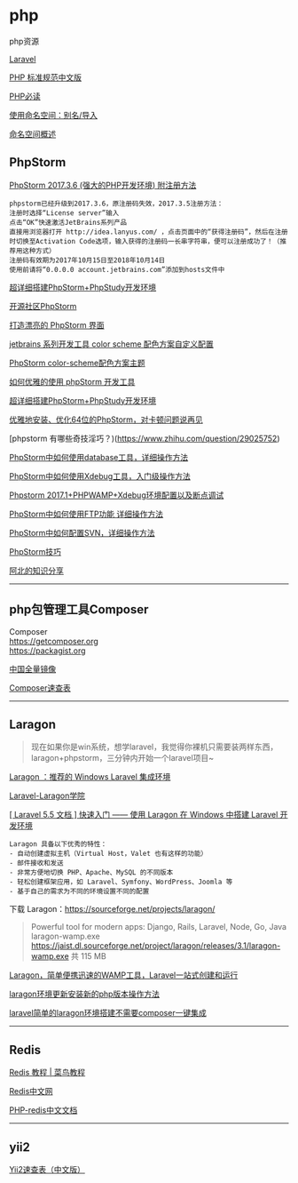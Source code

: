 # php
php资源

[Laravel](https://github.com/hncgc/php/blob/master/Laravel.md)  

[PHP 标准规范中文版](https://psr.phphub.org/)  

[PHP必读](https://laravel-china.github.io/php-the-right-way/)  

[使用命名空间：别名/导入](http://php.net/manual/zh/language.namespaces.importing.php)  

[命名空间概述](http://php.net/manual/zh/language.namespaces.rationale.php)  

PhpStorm
---

[PhpStorm 2017.3.6 (强大的PHP开发环境) 附注册方法](http://www.oyksoft.com/soft/40722.html?pc=1)  
```
phpstorm已经升级到2017.3.6，原注册码失效，2017.3.5注册方法：
注册时选择“License server”输入 
点击“OK”快速激活JetBrains系列产品
直接用浏览器打开 http://idea.lanyus.com/ ，点击页面中的“获得注册码”，然后在注册时切换至Activation Code选项，输入获得的注册码一长串字符串，便可以注册成功了！（推荐用这种方式）
注册码有效期为2017年10月15日至2018年10月14日
使用前请将“0.0.0.0 account.jetbrains.com”添加到hosts文件中
```

[超详细搭建PhpStorm+PhpStudy开发环境](https://blog.csdn.net/u012861467/article/details/54692236)  

[开源社区PhpStorm](https://www.oschina.net/question/tag/phpstorm?nocache=1522600213819)  

[打造漂亮的 PhpStorm 界面](https://laravel-china.org/articles/4172/create-beautiful-phpstorm-interface)  

[jetbrains 系列开发工具 color scheme 配色方案自定义配置](https://blog.csdn.net/baidu_16051437/article/details/51142500)  

[PhpStorm color-scheme配色方案主题](https://github.com/holoto/color-scheme)  

[如何优雅的使用 phpStorm 开发工具](https://lattecake.com/post/20075)  

[超详细搭建PhpStorm+PhpStudy开发环境](https://blog.csdn.net/u012861467/article/details/54692236)  

[优雅地安装、优化64位的PhpStorm，对卡顿问题说再见](http://www.lcgod.com/atc_36)  

[phpstorm 有哪些奇技淫巧？)(https://www.zhihu.com/question/29025752)  

[PhpStorm中如何使用database工具，详细操作方法](https://blog.csdn.net/knight_quan/article/details/51983029)  

[PhpStorm中如何使用Xdebug工具，入门级操作方法](https://blog.csdn.net/knight_quan/article/details/51953269)  

[Phpstorm 2017.1+PHPWAMP+Xdebug环境配置以及断点调试](https://blog.csdn.net/WillCold/article/details/68068090)  

[PhpStorm中如何使用FTP功能 详细操作方法](https://blog.csdn.net/knight_quan/article/details/51910102)  

[PhpStorm中如何配置SVN，详细操作方法](https://blog.csdn.net/knight_quan/article/details/51889476)  

[PhpStorm技巧](http://phpstorm.tips/tips)  

[阿北的知识分享](https://nai8.me/)  

-------------

php包管理工具Composer
---
Composer  
https://getcomposer.org  
https://packagist.org  

[中国全量镜像](https://pkg.phpcomposer.com/)  

[Composer速查表](https://nai8.me/composer/index.html)  

--------

Laragon
---

> 现在如果你是win系统，想学laravel，我觉得你裸机只需要装两样东西，laragon+phpstorm，三分钟内开始一个laravel项目~

[Laragon ：推荐的 Windows Laravel 集成环境](https://zhuanlan.zhihu.com/p/27924430)  

[Laravel-Laragon学院](http://laravelacademy.org/tags/laragon)  

[[ Laravel 5.5 文档 ] 快速入门 —— 使用 Laragon 在 Windows 中搭建 Laravel 开发环境](http://laravelacademy.org/post/7754.html)  
```
Laragon 具备以下优秀的特性：
- 自动创建虚拟主机（Virtual Host，Valet 也有这样的功能）
- 邮件接收和发送
- 非常方便地切换 PHP、Apache、MySQL 的不同版本
- 轻松创建框架应用，如 Laravel、Symfony、WordPress、Joomla 等
- 基于自己的需求为不同的环境设置不同的配置
```
下载 Laragon：https://sourceforge.net/projects/laragon/  
> Powerful tool for modern apps: Django, Rails, Laravel, Node, Go, Java  
laragon-wamp.exe
https://jaist.dl.sourceforge.net/project/laragon/releases/3.1/laragon-wamp.exe
共 115 MB

[Laragon，简单便携迅速的WAMP工具，Laravel一站式创建和运行](http://www.prefershare.com/laragon-wamp-laravel)  

[laragon环境更新安装新的php版本操作方法](https://blog.csdn.net/hj960511/article/details/51693225)  

[laravel简单的laragon环境搭建不需要composer一键集成](https://blog.csdn.net/hj960511/article/details/51441990)  

--------

Redis
---

[Redis 教程 | 菜鸟教程](http://www.runoob.com/redis/redis-tutorial.html)  

[Redis中文网](http://www.redis.cn/)  

[PHP-redis中文文档](http://bbs.redis.cn/forum.php?mod=viewthread&tid=481)  

--------

yii2
---

[Yii2速查表（中文版）](https://nai8.me/tool-sc.html)  





